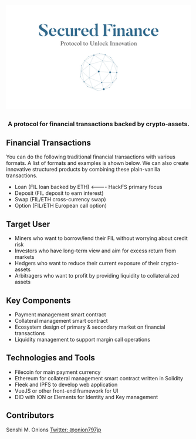 <h1 align="center">
  <img width="600" src="img/logo.jpg" alt="Secured Finance logo" />
</h1>

<h3 align="center">A protocol for financial transactions backed by crypto-assets.</h3>

## Financial Transactions

You can do the following traditional financial transactions with various formats.
A list of formats and examples is shown below. We can also create innovative structured products by combining these plain-vanilla transactions.

- Loan (FIL loan backed by ETH) <---- HackFS primary focus
- Deposit (FIL deposit to earn interest)
- Swap (FIL/ETH cross-currency swap)
- Option (FIL/ETH European call option)

## Target User

- Miners who want to borrow/lend their FIL without worrying about credit risk
- Investors who have long-term view and aim for excess return from markets
- Hedgers who want to reduce their current exposure of their crypto-assets
- Arbitragers who want to profit by providing liquidity to collateralized assets

## Key Components

- Payment management smart contract
- Collateral management smart contract
- Ecosystem design of primary & secondary market on financial transactions
- Liquidity management to support margin call operations

## Technologies and Tools

- Filecoin for main payment currency
- Ethereum for collateral management smart contract written in Solidity
- Fleek and IPFS to develop web application
- VueJS or other front-end framework for UI
- DID with ION or Elements for Identity and Key management

## Contributors

Senshi M. Onions [Twitter: @onion797jp](https://twitter.com/onion797jp)

